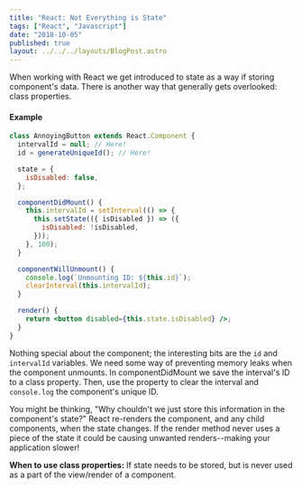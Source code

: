 ```yaml
---
title: "React: Not Everything is State"
tags: ["React", "Javascript"]
date: "2018-10-05"
published: true
layout: ../../../layouts/BlogPost.astro
---
```


When working with React we get introduced to state as a way if storing component's data. There is another way that generally gets overlooked: class properties.

#### Example

```jsx
class AnnoyingButton extends React.Component {
  intervalId = null; // Here!
  id = generateUniqueId(); // Here!

  state = {
    isDisabled: false,
  };

  componentDidMount() {
    this.intervalId = setInterval(() => {
      this.setState(({ isDisabled }) => ({
        isDisabled: !isDisabled,
      }));
    }, 100);
  }

  componentWillUnmount() {
    console.log(`Unmounting ID: ${this.id}`);
    clearInterval(this.intervalId);
  }

  render() {
    return <button disabled={this.state.isDisabled} />;
  }
}
```

Nothing special about the component; the interesting bits are the `id` and `intervalId` variables. We need some way of preventing memory leaks when the component unmounts. In componentDidMount we save the interval's ID to a class property. Then, use the property to clear the interval and `console.log` the component's unique ID.

You might be thinking, "Why chouldn't we just store this information in the component's state?" React re-renders the component, and any child components, when the state changes. If the render method never uses a piece of the state it could be causing unwanted renders--making your application slower!

**When to use class properties:** If state needs to be stored, but is never used as a part of the view/render of a component.
